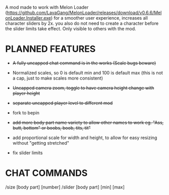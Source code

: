 A mod made to work with Melon Loader (https://github.com/LavaGang/MelonLoader/releases/download/v0.6.6/MelonLoader.Installer.exe) for a smoother user experience, increases all character sliders by 2x. you also do not need to create a character before the slider limits take effect. Only visible to others with the mod.

# PLANNED FEATURES

- ~~A fully uncapped chat command is in the works (Scale bugs beware)~~

- Normalized scales, so 0 is default min and 100 is default max (this is not a cap, just to make scales more consistent)

- ~~Uncapped camera zoom, toggle to have camera height change with player height~~

- ~~separate uncapped player level to different mod~~

- fork to bepin

- ~~add more body part name variety to allow other names to work eg. "Ass, butt, bottom" or boobs, boob, tits, tit"~~


- add proportional scale for width and height, to allow for easy resizing without "getting stretched"

- fix slider limits 

# CHAT COMMANDS

/size [body part] [number]
/slider [body part] [min] [max]
